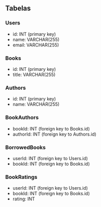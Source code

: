 ## Tabelas

### Users
- id: INT (primary key)
- name: VARCHAR(255)
- email: VARCHAR(255)

### Books
- id: INT (primary key)
- title: VARCHAR(255)

### Authors
- id: INT (primary key)
- name: VARCHAR(255)

### BookAuthors
- bookId: INT (foreign key to Books.id)
- authorId: INT (foreign key to Authors.id)

### BorrowedBooks
- userId: INT (foreign key to Users.id)
- bookId: INT (foreign key to Books.id)

### BookRatings
- userId: INT (foreign key to Users.id)
- bookId: INT (foreign key to Books.id)
- rating: INT
